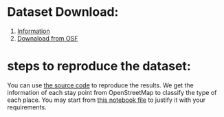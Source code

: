
# Dataset Download:
1. [Information](geolife)
2. [Downaload from OSF](https://osf.io/rxnz7/)


# steps to reproduce the dataset:
You can use [the source code](code) to reproduce the results. We get the information of each stay point from OpenStreetMap to classify the type of each place. You may start from [this notebook file](code/process.ipynb ) to justify it with your requirements. 
